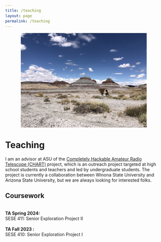 ```yaml
---
title: /teaching
layout: page
permalink: /teaching
---
```


<p align="center">
<img src="graphics/chart.jpeg" alt="chart" width="80%" align="center">
</p>
  
<p align="center">
  
# Teaching

I am an advisor at ASU of the [Completely Hackable Amateur Radio Telescope (CHART)](astrochart.github.io) project, which is an outreach project targeted at high school students and teachers and led by undergraduate students. The project is currently a collaboration between Winona State University and Arizona State University, but we are always looking for interested folks. 

## Coursework 
<br>
<b>TA Spring 2024:</b> <br>
SESE 411: Senior Exploration Project II
<br/><br/>
<b>TA Fall 2023 :</b>
<br>
SESE 410: Senior Exploration Project I



